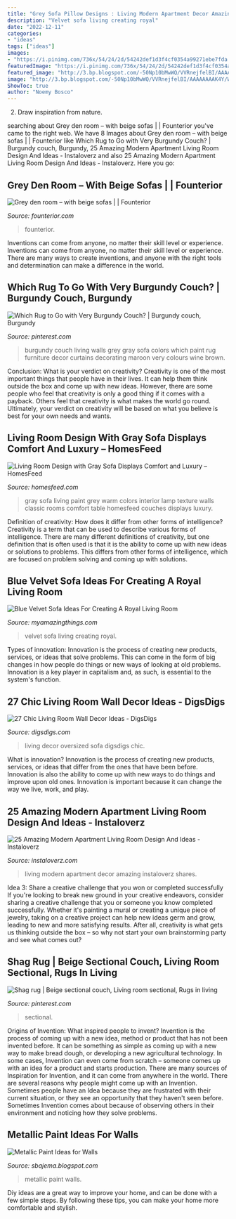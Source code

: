 ```yaml
---
title: "Grey Sofa Pillow Designs : Living Modern Apartment Decor Amazing Instaloverz Shares"
description: "Velvet sofa living creating royal"
date: "2022-12-11"
categories:
- "ideas"
tags: ["ideas"]
images:
- "https://i.pinimg.com/736x/54/24/2d/54242def1d3f4cf0354a99271ebe7fda.jpg"
featuredImage: "https://i.pinimg.com/736x/54/24/2d/54242def1d3f4cf0354a99271ebe7fda.jpg"
featured_image: "http://3.bp.blogspot.com/-50Np10bMwWQ/VVRnejfelBI/AAAAAAAAK4Y/WldZ6DWfytA/s1600/ideas-for-metallic-paint-on-walls%2B(FILEminimizer).jpg"
image: "http://3.bp.blogspot.com/-50Np10bMwWQ/VVRnejfelBI/AAAAAAAAK4Y/WldZ6DWfytA/s1600/ideas-for-metallic-paint-on-walls%2B(FILEminimizer).jpg"
ShowToc: true
author: "Noemy Bosco"
---
```



2. Draw inspiration from nature.

	

		
searching about Grey den room – with beige sofas | | Founterior you've came to the right web. We have 8 Images about Grey den room – with beige sofas | | Founterior like Which Rug to Go with Very Burgundy Couch? | Burgundy couch, Burgundy, 25 Amazing Modern Apartment Living Room Design And Ideas - Instaloverz and also 25 Amazing Modern Apartment Living Room Design And Ideas - Instaloverz. Here you go:
		
    
## Grey Den Room – With Beige Sofas | | Founterior

<img loading=lazy src="https://founterior.com/wp-content/uploads/2015/01/Grey-den-room-with-beige-sofas-882x586.jpg" onerror="this.onerror=null;this.src='https://tse3.mm.bing.net/th?id=OIP.OBn8Aj2BZs972FtTB7p-QQHaE6&amp;pid=15.1';" alt="Grey den room – with beige sofas | | Founterior">

_Source: founterior.com_

>founterior. 

	

Inventions can come from anyone, no matter their skill level or experience.
Inventions can come from anyone, no matter their skill level or experience. There are many ways to create inventions, and anyone with the right tools and determination can make a difference in the world.

    
## Which Rug To Go With Very Burgundy Couch? | Burgundy Couch, Burgundy

<img loading=lazy src="https://i.pinimg.com/736x/68/f5/d5/68f5d532551b563fb79bca289ae950fc--burgundy-curtains-burgundy-couch.jpg" onerror="this.onerror=null;this.src='https://tse1.mm.bing.net/th?id=OIP.Q7v_wi2NFg1vxu7WkmlcWAAAAA&amp;pid=15.1';" alt="Which Rug to Go with Very Burgundy Couch? | Burgundy couch, Burgundy">

_Source: pinterest.com_

>burgundy couch living walls grey gray sofa colors which paint rug furniture decor curtains decorating maroon very colours wine brown. 

	

Conclusion: What is your verdict on creativity?
Creativity is one of the most important things that people have in their lives. It can help them think outside the box and come up with new ideas. However, there are some people who feel that creativity is only a good thing if it comes with a payback. Others feel that creativity is what makes the world go round. Ultimately, your verdict on creativity will be based on what you believe is best for your own needs and wants.

    
## Living Room Design With Gray Sofa Displays Comfort And Luxury – HomesFeed

<img loading=lazy src="https://homesfeed.com/wp-content/uploads/2015/11/stunning-gray-interior-design-with-vintage-dresser-and-floor-lamp-and-classic-wooden-coffee-table-and-gray-sofa-design-and-wall-texture.jpg" onerror="this.onerror=null;this.src='https://tse1.mm.bing.net/th?id=OIP.YkcyK4dxmfPGFMMOP7ON1AHaFj&amp;pid=15.1';" alt="Living Room Design with Gray Sofa Displays Comfort and Luxury – HomesFeed">

_Source: homesfeed.com_

>gray sofa living paint grey warm colors interior lamp texture walls classic rooms comfort table homesfeed couches displays luxury. 

	

Definition of creativity: How does it differ from other forms of intelligence?
Creativity is a term that can be used to describe various forms of intelligence. There are many different definitions of creativity, but one definition that is often used is that it is the ability to come up with new ideas or solutions to problems. This differs from other forms of intelligence, which are focused on problem solving and coming up with solutions.

    
## Blue Velvet Sofa Ideas For Creating A Royal Living Room

<img loading=lazy src="http://myamazingthings.com/wp-content/uploads/2017/08/blue-velvet-sofa-5.jpg" onerror="this.onerror=null;this.src='https://tse3.mm.bing.net/th?id=OIP.MWRIRhefcruuHeaoQ381CQHaE8&amp;pid=15.1';" alt="Blue Velvet Sofa Ideas For Creating A Royal Living Room">

_Source: myamazingthings.com_

>velvet sofa living creating royal. 

	

Types of innovation:
Innovation is the process of creating new products, services, or ideas that solve problems. This can come in the form of big changes in how people do things or new ways of looking at old problems. Innovation is a key player in capitalism and, as such, is essential to the system's function.

    
## 27 Chic Living Room Wall Decor Ideas - DigsDigs

<img loading=lazy src="https://www.digsdigs.com/photos/2018/01/02-a-bold-oversized-artwork-over-the-sofa-is-a-cool-colorful-statement.jpg" onerror="this.onerror=null;this.src='https://tse4.mm.bing.net/th?id=OIP.Su2hw37WQklZKuoOsblC9gHaJ4&amp;pid=15.1';" alt="27 Chic Living Room Wall Decor Ideas - DigsDigs">

_Source: digsdigs.com_

>living decor oversized sofa digsdigs chic. 

	

What is innovation?
Innovation is the process of creating new products, services, or ideas that differ from the ones that have been before. Innovation is also the ability to come up with new ways to do things and improve upon old ones. Innovation is important because it can change the way we live, work, and play.

    
## 25 Amazing Modern Apartment Living Room Design And Ideas - Instaloverz

<img loading=lazy src="http://www.instaloverz.com/wp-content/uploads/2017/07/21.-Modern-Apartment-Living-Room-Decor.jpg" onerror="this.onerror=null;this.src='https://tse2.mm.bing.net/th?id=OIP.w7hH0A4qiGrUn_ikA_I_PgHaLS&amp;pid=15.1';" alt="25 Amazing Modern Apartment Living Room Design And Ideas - Instaloverz">

_Source: instaloverz.com_

>living modern apartment decor amazing instaloverz shares. 

	

Idea 3: Share a creative challenge that you won or completed successfully
If you're looking to break new ground in your creative endeavors, consider sharing a creative challenge that you or someone you know completed successfully. Whether it's painting a mural or creating a unique piece of jewelry, taking on a creative project can help new ideas germ and grow, leading to new and more satisfying results. After all, creativity is what gets us thinking outside the box – so why not start your own brainstorming party and see what comes out?

    
## Shag Rug | Beige Sectional Couch, Living Room Sectional, Rugs In Living

<img loading=lazy src="https://i.pinimg.com/736x/54/24/2d/54242def1d3f4cf0354a99271ebe7fda.jpg" onerror="this.onerror=null;this.src='https://tse3.mm.bing.net/th?id=OIP.EJZn14EBKWagPk0HjnBq1wHaJQ&amp;pid=15.1';" alt="Shag rug | Beige sectional couch, Living room sectional, Rugs in living">

_Source: pinterest.com_

>sectional. 

	

Origins of Invention: What inspired people to invent?
Invention is the process of coming up with a new idea, method or product that has not been invented before. It can be something as simple as coming up with a new way to make bread dough, or developing a new agricultural technology. In some cases, Invention can even come from scratch – someone comes up with an idea for a product and starts production. There are many sources of Inspiration for Invention, and it can come from anywhere in the world.
There are several reasons why people might come up with an Invention. Sometimes people have an Idea because they are frustrated with their current situation, or they see an opportunity that they haven't seen before. Sometimes Invention comes about because of observing others in their environment and noticing how they solve problems.

    
## Metallic Paint Ideas For Walls

<img loading=lazy src="http://3.bp.blogspot.com/-50Np10bMwWQ/VVRnejfelBI/AAAAAAAAK4Y/WldZ6DWfytA/s1600/ideas-for-metallic-paint-on-walls%2B(FILEminimizer).jpg" onerror="this.onerror=null;this.src='https://tse3.mm.bing.net/th?id=OIP.TFc_uQRKeVTYv8PU5mfArgHaFj&amp;pid=15.1';" alt="Metallic Paint Ideas for Walls">

_Source: sbajema.blogspot.com_

>metallic paint walls. 

	

Diy ideas are a great way to improve your home, and can be done with a few simple steps. By following these tips, you can make your home more comfortable and stylish.

